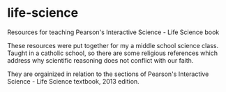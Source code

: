 # life-science
Resources for teaching Pearson's Interactive Science - Life Science book

These resources were put together for my a middle school science class. Taught in a catholic school, so there are some religious references which address why scientific reasoning does not conflict with our faith.

They are orgainized in relation to the sections of Pearson's Interactive Science - Life Science textbook, 2013 edition. 


